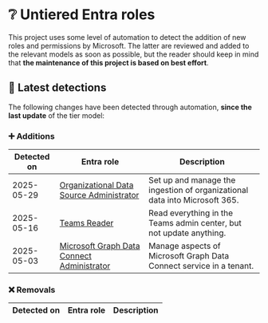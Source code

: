 # ❔ Untiered Entra roles

This project uses some level of automation to detect the addition of new roles and permissions by Microsoft. The latter are reviewed and added to the relevant models as soon as possible, but the reader should keep in mind that **the maintenance of this project is based on best effort**.

## 🔎 Latest detections

The following changes have been detected through automation, **since the last update** of the tier model:

### ➕ Additions

| Detected on | Entra role | Description |
|---|---|---|
| 2025-05-29 | [Organizational Data Source Administrator](https://graph.microsoft.com/v1.0/roleManagement/directory/roleDefinitions/9d70768a-0cbc-4b4c-aea3-2e124b2477f4) | Set up and manage the ingestion of organizational data into Microsoft 365. |
| 2025-05-16 | [Teams Reader](https://graph.microsoft.com/v1.0/roleManagement/directory/roleDefinitions/1076ac91-f3d9-41a7-a339-dcdf5f480acc) | Read everything in the Teams admin center, but not update anything. |
| 2025-05-03 | [Microsoft Graph Data Connect Administrator](https://graph.microsoft.com/v1.0/roleManagement/directory/roleDefinitions/ee67aa9c-e510-4759-b906-227085a7fd4d) | Manage aspects of Microsoft Graph Data Connect service in a tenant. |

### ❌ Removals

| Detected on | Entra role | Description |
|---|---|---|
